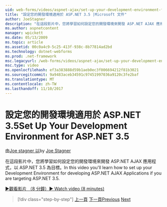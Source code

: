 ```yaml
---
uid: web-forms/videos/aspnet-ajax/set-up-your-development-environment-for-aspnet-35
title: "設定您的開發環境適用於 ASP.NET 3.5 |Microsoft 文件"
author: JoeStagner
description: "在這段影片中，您將學習如何設定您的開發環境來開發 ASP.NET AJAX 應用程式，以 ASP.NET 3.5 為目標。"
ms.author: aspnetcontent
manager: wpickett
ms.date: 05/13/2009
ms.topic: article
ms.assetid: 00c0a4c9-5c25-413f-938c-8b77814ad2bd
ms.technology: dotnet-webforms
ms.prod: .net-framework
msc.legacyurl: /web-forms/videos/aspnet-ajax/set-up-your-development-environment-for-aspnet-35
msc.type: video
ms.openlocfilehash: ef3a383888d59b1aeb0ec3f006694212f81b3021
ms.sourcegitcommit: 9a9483aceb34591c97451997036a9120c3fe2baf
ms.translationtype: MT
ms.contentlocale: zh-TW
ms.lasthandoff: 11/10/2017
---
```

<a name="set-up-your-development-environment-for-aspnet-35"></a><span data-ttu-id="4c861-103">設定您的開發環境適用於 ASP.NET 3.5</span><span class="sxs-lookup"><span data-stu-id="4c861-103">Set Up Your Development Environment for ASP.NET 3.5</span></span>
====================
<span data-ttu-id="4c861-104">由[Joe stagner 以](https://github.com/JoeStagner)</span><span class="sxs-lookup"><span data-stu-id="4c861-104">by [Joe Stagner](https://github.com/JoeStagner)</span></span>

<span data-ttu-id="4c861-105">在這段影片中，您將學習如何設定您的開發環境來開發 ASP.NET AJAX 應用程式，以 ASP.NET 3.5 為目標。</span><span class="sxs-lookup"><span data-stu-id="4c861-105">In this video you'll learn how to set up your Development Environment for developing ASP.NET AJAX Applications if you are targeting ASP.NET 3.5.</span></span>

[<span data-ttu-id="4c861-106">&#9654;觀看影片 （8 分鐘）</span><span class="sxs-lookup"><span data-stu-id="4c861-106">&#9654; Watch video (8 minutes)</span></span>](https://channel9.msdn.com/Blogs/ASP-NET-Site-Videos/set-up-your-development-environment-for-aspnet-35)

>[!div class="step-by-step"]
<span data-ttu-id="4c861-107">[上一頁](how-to-dynamically-add-controls-to-a-web-page.md)
[下一頁](set-up-your-development-environment-for-aspnet-20.md)</span><span class="sxs-lookup"><span data-stu-id="4c861-107">[Previous](how-to-dynamically-add-controls-to-a-web-page.md)
[Next](set-up-your-development-environment-for-aspnet-20.md)</span></span>
